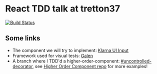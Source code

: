 # React TDD talk at tretton37

[![Build Status](https://travis-ci.org/cskeppstedt/tdd-react-talk-tretton37.svg?branch=master)](https://travis-ci.org/cskeppstedt/tdd-react-talk-tretton37)

## Some links

- The component we will try to implement: [Klarna UI Input](https://klarna.github.io/ui/#Input)
- Framework used for visual tests: [Galen](http://galenframework.com/)
- A branch where I TDD'd a higher-order-component: [#uncontrolled-decorator](https://github.com/cskeppstedt/tdd-react-talk-tretton37/tree/uncontrolled-decorator), see [Higher Order Component repo](https://github.com/klarna/higher-order-components/) for more examples!
